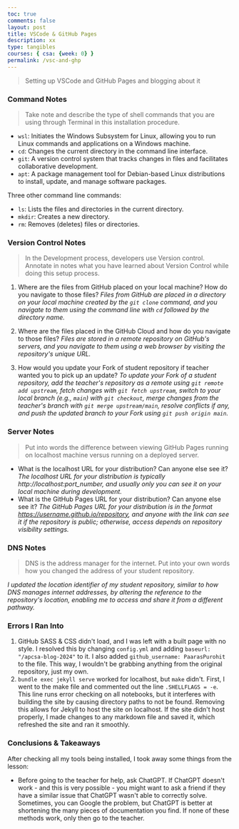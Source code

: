 ```yaml
---
toc: true
comments: false
layout: post
title: VSCode & GitHub Pages
description: xx
type: tangibles
courses: { csa: {week: 0} }
permalink: /vsc-and-ghp
---
```


> Setting up VSCode and GitHub Pages and blogging about it

### Command Notes
> Take note and describe the type of shell commands that you are using through Terminal in this installation procedure.

- `wsl`: Initiates the Windows Subsystem for Linux, allowing you to run Linux commands and applications on a Windows machine.
- `cd`: Changes the current directory in the command line interface.
- `git`: A version control system that tracks changes in files and facilitates collaborative development.
- `apt`: A package management tool for Debian-based Linux distributions to install, update, and manage software packages.

Three other command line commands:
- `ls`: Lists the files and directories in the current directory.
- `mkdir`: Creates a new directory.
- `rm`: Removes (deletes) files or directories.

### Version Control Notes
> In the Development process, developers use Version control. Annotate in notes what you have learned about Version Control while doing this setup process.

1. Where are the files from GitHub placed on your local machine? How do you navigate to those files? 
*Files from GitHub are placed in a directory on your local machine created by the `git clone` command, and you navigate to them using the command line with `cd` followed by the directory name.*
   
2. Where are the files placed in the GitHub Cloud and how do you navigate to those files? *Files are stored in a remote repository on GitHub's servers, and you navigate to them using a web browser by visiting the repository's unique URL.*

3. How would you update your Fork of student repository if teacher wanted you to pick up an update? *To update your Fork of a student repository, add the teacher's repository as a remote using `git remote add upstream`, fetch changes with `git fetch upstream`, switch to your local branch (e.g., `main`) with `git checkout`, merge changes from the teacher's branch with `git merge upstream/main`, resolve conflicts if any, and push the updated branch to your Fork using `git push origin main`.*

### Server Notes
> Put into words the difference between viewing GitHub Pages running on localhost machine versus running on a deployed server.

- What is the localhost URL for your distribution? Can anyone else see it? *The localhost URL for your distribution is typically http://localhost:port_number, and usually only you can see it on your local machine during development.*
- What is the GitHub Pages URL for your distribution? Can anyone else see it? *The GitHub Pages URL for your distribution is in the format https://username.github.io/repository, and anyone with the link can see it if the repository is public; otherwise, access depends on repository visibility settings.*

### DNS Notes

> DNS is the address manager for the internet. Put into your own words how you changed the address of your student repository.

*I updated the location identifier of my student repository, similar to how DNS manages internet addresses, by altering the reference to the repository's location, enabling me to access and share it from a different pathway.*

### Errors I Ran Into

1. GitHub SASS & CSS didn't load, and I was left with a built page with no style. I resolved this by changing `config.yml` and adding `baseurl: "/apcsa-blog-2024"` to it. I also added `github_username: PaarasPurohit` to the file. This way, I wouldn't be grabbing anything from the original repository, just my own.
2. `bundle exec jekyll serve` worked for localhost, but `make` didn't. First, I went to the make file and commented out the line `.SHELLFLAGS = -e`. This line runs error checking on all notebooks, but it interferes with building the site by causing directory paths to not be found. Removing this allows for Jekyll to host the site on localhost. If the site didn't host properly, I made changes to any markdown file and saved it, which refreshed the site and ran it smoothly. 

### Conclusions & Takeaways

After checking all my tools being installed, I took away some things from the lesson:

- Before going to the teacher for help, ask ChatGPT. If ChatGPT doesn't work - and this is very possible - you might want to ask a friend if they have a similar issue that ChatGPT wasn't able to correctly solve. Sometimes, you can Google the problem, but ChatGPT is better at shortening the many pieces of documentation you find. If none of these methods work, only then go to the teacher.